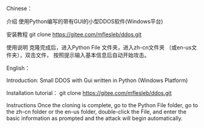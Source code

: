 Chinese：

介绍
使用Python编写的带有GUI的小型DDOS软件(Windows平台)

安装教程
git clone https://gitee.com/mflesleb/ddos.git

使用说明
克隆完成后，进入Python File 文件夹，进入zh-cn文件夹 （或en-us文件夹），双击文件， 按照提示输入基本信息后自动开始攻击。

English：

Introduction:
Small DDOS with Gui written in Python (Windows Platform)

Installation tutorial：
git clone https://gitee.com/mflesleb/ddos.git

Instructions
Once the cloning is complete, go to the Python File folder, go to the zh-cn folder or the en-us folder, double-click the File, and enter the basic information as prompted and the attack will begin automatically.